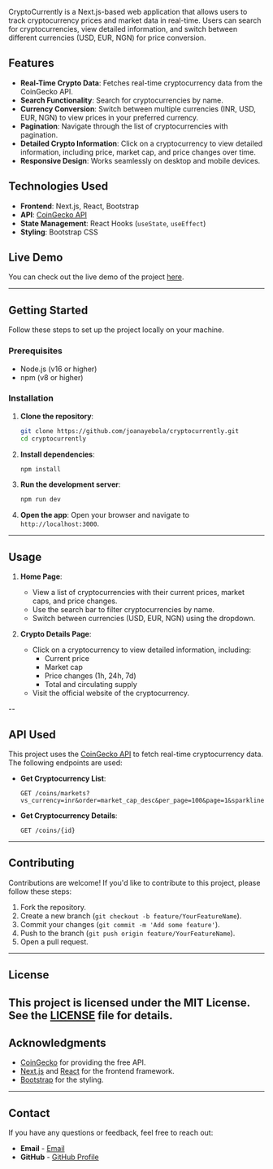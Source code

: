 CryptoCurrently is a Next.js-based web application that allows users to track cryptocurrency prices and market data in real-time. Users can search for cryptocurrencies, view detailed information, and switch between different currencies (USD, EUR, NGN) for price conversion.

## Features

- **Real-Time Crypto Data**: Fetches real-time cryptocurrency data from the CoinGecko API.
- **Search Functionality**: Search for cryptocurrencies by name.
- **Currency Conversion**: Switch between multiple currencies (INR, USD, EUR, NGN) to view prices in your preferred currency.
- **Pagination**: Navigate through the list of cryptocurrencies with pagination.
- **Detailed Crypto Information**: Click on a cryptocurrency to view detailed information, including price, market cap, and price changes over time.
- **Responsive Design**: Works seamlessly on desktop and mobile devices.

## Technologies Used

- **Frontend**: Next.js, React, Bootstrap
- **API**: [CoinGecko API](https://www.coingecko.com/en/api)
- **State Management**: React Hooks (`useState`, `useEffect`)
- **Styling**: Bootstrap CSS

## Live Demo

You can check out the live demo of the project [here](https://crypto-currently.vercel.app).

---

## Getting Started

Follow these steps to set up the project locally on your machine.

### Prerequisites

- Node.js (v16 or higher)
- npm (v8 or higher)

### Installation

1. **Clone the repository**:

   ```bash
   git clone https://github.com/joanayebola/cryptocurrently.git
   cd cryptocurrently
   ```

2. **Install dependencies**:

   ```bash
   npm install
   ```

3. **Run the development server**:

   ```bash
   npm run dev
   ```

4. **Open the app**:
   Open your browser and navigate to `http://localhost:3000`.

---

## Usage

1. **Home Page**:

   - View a list of cryptocurrencies with their current prices, market caps, and price changes.
   - Use the search bar to filter cryptocurrencies by name.
   - Switch between currencies (USD, EUR, NGN) using the dropdown.

2. **Crypto Details Page**:
   - Click on a cryptocurrency to view detailed information, including:
     - Current price
     - Market cap
     - Price changes (1h, 24h, 7d)
     - Total and circulating supply
   - Visit the official website of the cryptocurrency.

--

## API Used

This project uses the [CoinGecko API](https://www.coingecko.com/en/api) to fetch real-time cryptocurrency data. The following endpoints are used:

- **Get Cryptocurrency List**:

  ```
  GET /coins/markets?vs_currency=inr&order=market_cap_desc&per_page=100&page=1&sparkline=false&price_change_percentage=1h%2C24h%2C7d
  ```

- **Get Cryptocurrency Details**:
  ```
  GET /coins/{id}
  ```

---

## Contributing

Contributions are welcome! If you'd like to contribute to this project, please follow these steps:

1. Fork the repository.
2. Create a new branch (`git checkout -b feature/YourFeatureName`).
3. Commit your changes (`git commit -m 'Add some feature'`).
4. Push to the branch (`git push origin feature/YourFeatureName`).
5. Open a pull request.

---

## License

## This project is licensed under the MIT License. See the [LICENSE](LICENSE) file for details.

## Acknowledgments

- [CoinGecko](https://www.coingecko.com/) for providing the free API.
- [Next.js](https://nextjs.org/) and [React](https://reactjs.org/) for the frontend framework.
- [Bootstrap](https://getbootstrap.com/) for the styling.

---

## Contact

If you have any questions or feedback, feel free to reach out:

- **Email** - [Email](mailto:joanayebola1@gmail.com)
- **GitHub** - [GitHub Profile](https://github.com/joanayebola)
